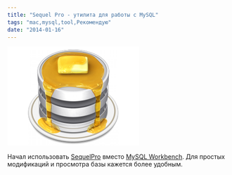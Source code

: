```yaml
---
title: "Sequel Pro - утилита для работы с MySQL"
tags: "mac,mysql,tool,Рекомендую"
date: "2014-01-16"
---
```


![sequel-pro-logo](images/sequel-pro-1.0-300x225.png "sequel-pro-1.0")

Начал использовать [SequelPro](https://www.sequelpro.com/) вместо [MySQL Workbench](https://www.mysql.com/products/workbench/). Для простых модификаций и просмотра базы кажется более удобным.
